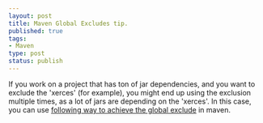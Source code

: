 ```yaml
--- 
layout: post
title: Maven Global Excludes tip.
published: true
tags: 
- Maven
type: post
status: publish
---
```

If you work on a project that has ton of jar dependencies, and you want to exclude the 'xerces' (for example), you might end up using the exclusion multiple times, as a lot of jars are depending on the 'xerces'. In this case, you can use [following way to achieve the global exclude](http://jlorenzen.blogspot.com/2009/06/maven-global-excludes.html) in maven.
